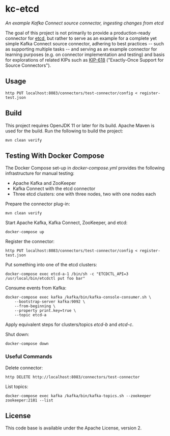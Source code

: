 # kc-etcd

_An example Kafka Connect source connector, ingesting changes from etcd_

The goal of this project is not primarily to provide a production-ready connector for [etcd](https://etcd.io/),
but rather to serve as an example for a complete yet simple Kafka Connect source connector,
adhering to best practices -- such as supporting multiple tasks --
and serving as an example connector for learning purposes
(e.g. on connector implementation and testing) and basis for explorations of related KIPs such as [KIP-618](https://cwiki.apache.org/confluence/display/KAFKA/KIP-618%3A+Exactly-Once+Support+for+Source+Connectors)
("Exactly-Once Support for Source Connectors").

## Usage

```shell
http PUT localhost:8083/connectors/test-connector/config < register-test.json
```

## Build

This project requires OpenJDK 11 or later for its build.
Apache Maven is used for the build.
Run the following to build the project:

```shell
mvn clean verify
```

## Testing With Docker Compose

The Docker Compose set-up in _docker-compose.yml_ provides the following infrastructure for manual testing:

* Apache Kafka and ZooKeeper
* Kafka Connect with the etcd connector
* Three etcd clusters: one with three nodes, two with one nodes each

Prepare the connector plug-in:

```shell
mvn clean verify
```

Start Apache Kafka, Kafka Connect, ZooKeeper, and etcd:

```shell
docker-compose up
```

Register the connector:

```shell
http PUT localhost:8083/connectors/test-connector/config < register-test.json
```

Put something into one of the etcd clusters:

```shell
docker-compose exec etcd-a-1 /bin/sh -c "ETCDCTL_API=3 /usr/local/bin/etcdctl put foo bar"
```

Consume events from Kafka:

```shell
docker-compose exec kafka /kafka/bin/kafka-console-consumer.sh \
    --bootstrap-server kafka:9092 \
    --from-beginning \
    --property print.key=true \
    --topic etcd-a
```

Apply equivalent steps for clusters/topics _etcd-b_ and _etcd-c_.

Shut down:

```shell
docker-compose down
```

### Useful Commands

Delete connector:

```shell
http DELETE http://localhost:8083/connectors/test-connector
```

List topics:

```shell
docker-compose exec kafka /kafka/bin/kafka-topics.sh --zookeeper zookeeper:2181 --list
```

## License

This code base is available under the Apache License, version 2.
